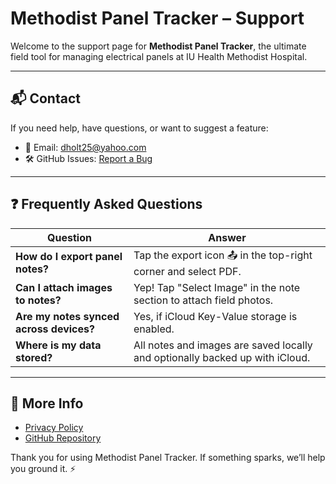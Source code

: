 # Methodist Panel Tracker – Support

Welcome to the support page for **Methodist Panel Tracker**, the ultimate field tool for managing electrical panels at IU Health Methodist Hospital.

---

## 📬 Contact

If you need help, have questions, or want to suggest a feature:

- 📧 Email: [dholt25@yahoo.com](mailto:dholt25@yahoo.com)
- 🛠 GitHub Issues: [Report a Bug](https://github.com/Dholt1981/paneltracker-site/issues)

---

## ❓ Frequently Asked Questions

| Question | Answer |
|---------|--------|
| **How do I export panel notes?** | Tap the export icon 📤 in the top-right corner and select PDF. |
| **Can I attach images to notes?** | Yep! Tap "Select Image" in the note section to attach field photos. |
| **Are my notes synced across devices?** | Yes, if iCloud Key-Value storage is enabled. |
| **Where is my data stored?** | All notes and images are saved locally and optionally backed up with iCloud. |

---

## 🔗 More Info

- [Privacy Policy](https://dholt1981.github.io/paneltracker-site/privacy)
- [GitHub Repository](https://github.com/Dholt1981/paneltracker-site)

Thank you for using Methodist Panel Tracker. If something sparks, we’ll help you ground it. ⚡️
